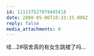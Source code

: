 ```yaml
---
id: 111137527879445418
date: 2008-05-06T10:33:15.000Z
reply: false
media_attachments: 0
---
```


哇...2#宿舍真的有女生跳楼了吗...

